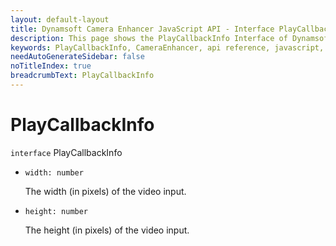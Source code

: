 ```yaml
---
layout: default-layout
title: Dynamsoft Camera Enhancer JavaScript API - Interface PlayCallbackInfo
description: This page shows the PlayCallbackInfo Interface of Dynamsoft Camera Enhancer JavaScript SDK.
keywords: PlayCallbackInfo, CameraEnhancer, api reference, javascript, js
needAutoGenerateSidebar: false
noTitleIndex: true
breadcrumbText: PlayCallbackInfo
---
```


# PlayCallbackInfo

`interface` PlayCallbackInfo

* `width: number`

  The width (in pixels) of the video input.

* `height: number`

  The height (in pixels) of the video input.
  
